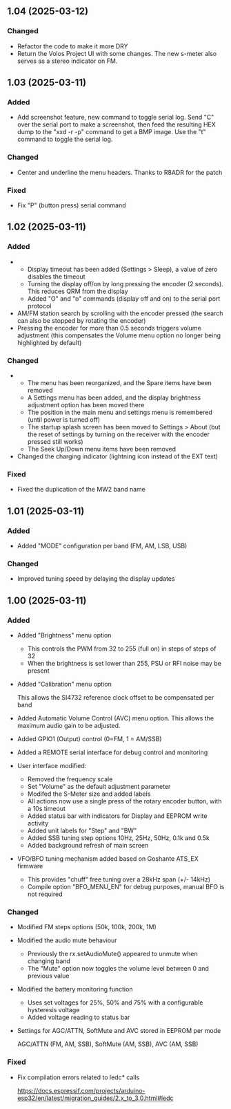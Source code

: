 ## 1.04 (2025-03-12)


### Changed

- Refactor the code to make it more DRY 
- Return the Volos Project UI with some changes. The new s-meter also serves as a stereo indicator on FM. 

## 1.03 (2025-03-11)


### Added

- Add screenshot feature, new command to toggle serial log. Send "C" over the serial port to make a screenshot, then feed the resulting HEX dump to the "xxd -r -p" command to get a BMP image. Use the "t" command to toggle the serial log. 


### Changed

- Center and underline the menu headers. Thanks to R8ADR for the patch 


### Fixed

- Fix "P" (button press) serial command 

## 1.02 (2025-03-11)


### Added

- * Display timeout has been added (Settings > Sleep), a value of zero disables the timeout
  * Turning the display off/on by long pressing the encoder (2 seconds). This reduces QRM from the display
  * Added "O" and "o" commands (display off and on) to the serial port protocol 
- AM/FM station search by scrolling with the encoder pressed (the search can also be stopped by rotating the encoder) 
- Pressing the encoder for more than 0.5 seconds triggers volume adjustment (this compensates the Volume menu option no longer being highlighted by default) 


### Changed

- * The menu has been reorganized, and the Spare items have been removed
  * A Settings menu has been added, and the display brightness adjustment option has been moved there
  * The position in the main menu and settings menu is remembered (until power is turned off)
  * The startup splash screen has been moved to Settings > About (but the reset of settings by turning on the receiver with the encoder pressed still works)
  * The Seek Up/Down menu items have been removed 
- Changed the charging indicator (lightning icon instead of the EXT text) 


### Fixed

- Fixed the duplication of the MW2 band name 

## 1.01 (2025-03-11)


### Added

- Added "MODE" configuration per band (FM, AM, LSB, USB) 


### Changed

- Improved tuning speed by delaying the display updates 

## 1.00 (2025-03-11)


### Added

- Added "Brightness" menu option

  * This controls the PWM from 32 to 255 (full on) in steps of steps of 32
  * When the brightness is set lower than 255, PSU or RFI noise may be present 
- Added "Calibration" menu option

  This allows the SI4732 reference clock offset to be compensated per band 
- Added Automatic Volume Control (AVC) menu option. This allows the maximum audio gain to be adjusted. 
- Added GPIO1 (Output) control (0=FM, 1 = AM/SSB) 
- Added a REMOTE serial interface for debug control and monitoring 
- User interface modified:

  * Removed the frequency scale
  * Set "Volume" as the default adjustment parameter
  * Modifed the S-Meter size and added labels
  * All actions now use a single press of the rotary encoder button, with a 10s timeout
  * Added status bar with indicators for Display and EEPROM write activity
  * Added unit labels for "Step" and "BW"
  * Added SSB tuning step options 10Hz, 25Hz, 50Hz, 0.1k and 0.5k
  * Added background refresh of main screen 
- VFO/BFO tuning mechanism added based on Goshante ATS_EX firmware

  * This provides "chuff" free tuning over a 28kHz span (+/- 14kHz)
  * Compile option "BFO_MENU_EN" for debug purposes, manual BFO is not required 


### Changed

- Modified FM steps options (50k, 100k, 200k, 1M) 
- Modified the audio mute behaviour

  * Previously the rx.setAudioMute() appeared to unmute when changing band
  * The "Mute" option now toggles the volume level between 0 and previous value 
- Modified the battery monitoring function

  * Uses set voltages for 25%, 50% and 75% with a configurable hysteresis voltage
  * Added voltage reading to status bar 
- Settings for AGC/ATTN, SoftMute and AVC stored in EEPROM per mode

  AGC/ATTN (FM, AM, SSB), SoftMute (AM, SSB), AVC (AM, SSB) 


### Fixed

- Fix compilation errors related to ledc* calls

  https://docs.espressif.com/projects/arduino-esp32/en/latest/migration_guides/2.x_to_3.0.html#ledc
